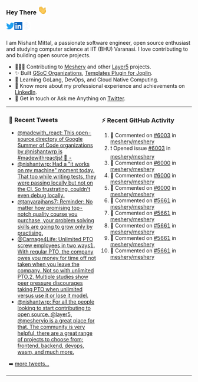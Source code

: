 ### Hey There <img src="./assets/wave.gif" width="25px">
<a href="http://urls.nishantwrp.com/github-to-twitter" target="_blank">
  <img align="left" alt="Nishant's Twitter" width="22px" src="./assets/twitter.svg" />
</a>
<a href="http://urls.nishantwrp.com/github-to-linkedin" target="_blank">
  <img align="left" alt="Nishant's LinkedIn" width="22px" src="./assets/linkedin.svg" />
</a>
<a href="http://urls.nishantwrp.com/github-to-site" target="_blank">
  <img align="left" alt="Nishant's Site" width="22px" src="./assets/globe.svg" />
</a>
<br /><br />

I am Nishant Mittal, a passionate software engineer, open source enthusiast and studying computer science at IIT (BHU) Varanasi. I love contributing to and building open source projects.

- 👨🏽‍💻 Contributing to [Meshery](https://meshery.io/) and other [Layer5](https://layer5.io/) projects.
- ✨ Built [GSoC Organizations](https://www.gsocorganizations.dev/), [Templates Plugin for Joplin](https://github.com/joplin/plugin-templates).
- 🌱 Learning GoLang, DevOps, and Cloud Native Computing.
- 🚀 Know more about my professional experience and achievements on [LinkedIn](http://urls.nishantwrp.com/github-to-linkedin).
- 💬 Get in touch or Ask me Anything on [Twitter](http://urls.nishantwrp.com/github-to-twitter).

<table><tr>
<td valign="top" width="50%">

### 📱 Recent Tweets
<!-- TWITTER:START -->
- [@madewith_react: This open-source directory of Google Summer of Code organizations by @nishantwrp is #madewithreactjs! 🙌 -](https://rss.app/articles/cb4e791f6f6d729c074351566bd3a7c508111d6e123eb6e4d5eb9312ba9462c6e10bea4f2d899a2db0bd6b78da100b9468d661e6c31b72108d3dc16a87)
- [@nishantwrp: Had a &quot;it works on my machine&quot; moment today. That too while writing tests, they were passing locally but not on the CI. So frustrating, couldn&#39;t even debug locally.](https://rss.app/articles/cb4e791f6f6d729c074351566bd3a7c508111d6e1136a1e9c3ec930d979628d4f61eb1492ac7df6df6a6687dd711099b66d368e1ca107d1c83)
- [@tanyarajhans7: Reminder: No matter how promising top-notch quality course you purchase, your problem solving skills are going to grow only by practising.](https://rss.app/articles/cb4e791f6f6d729c074351566bd3a7c508111d6e0b3ebcf8c3f086108d8769d4b550b648389c9b2beca36f78de11099a62d76ce7c51179128c3cc466)
- [@Carnage4Life: Unlimited PTO screw employees in two ways1. With regular PTO, the company owes you money for time off not taken when you leave the company. Not so with unlimited PTO.2. Multiple studies show peer pressure discourages taking PTO when unlimited versus use it or lose it model.](https://rss.app/articles/cb4e791f6f6d729c074351566bd3a7c508111d6e3c3ea0efc3e5824ea98f61c2ad0cb15d2d9d9d77f2a76f7cdc16079b66d76ae5c5147a168f3ac3)
- [@nishantwrp: For all the people looking to start contributing to open source. @layer5, @mesheryio is a great place for that. The community is very helpful, there are a great range of projects to choose from; frontend, backend, devops, wasm, and much more.](https://rss.app/articles/cb4e791f6f6d729c074351566bd3a7c508111d6e1136a1e9c3ec930d979628d4f61eb1492ac7df6df6a26d74de110b9365d56ae9c71b7c138d)
<!-- TWITTER:END -->
➡️ [more tweets...](http://urls.nishantwrp.com/github-to-twitter)

</td>
<td valign="top" width="50%">

### ⚡ Recent GitHub Activity
<!--RECENT_ACTIVITY:start-->
1. 💬 Commented on [#6003](https://github.com/meshery/meshery/issues/6003#issuecomment-1209203031) in [meshery/meshery](https://github.com/meshery/meshery)
2. ❗️ Opened issue [#6003](https://github.com/meshery/meshery/issues/6003) in [meshery/meshery](https://github.com/meshery/meshery)
3. 💬 Commented on [#6000](https://github.com/meshery/meshery/issues/6000#issuecomment-1209191246) in [meshery/meshery](https://github.com/meshery/meshery)
4. 💬 Commented on [#6000](https://github.com/meshery/meshery/issues/6000#issuecomment-1209152563) in [meshery/meshery](https://github.com/meshery/meshery)
5. 💬 Commented on [#6000](https://github.com/meshery/meshery/issues/6000#issuecomment-1208522988) in [meshery/meshery](https://github.com/meshery/meshery)
6. 💬 Commented on [#5661](https://github.com/meshery/meshery/pull/5661#discussion_r940163913) in [meshery/meshery](https://github.com/meshery/meshery)
7. 💬 Commented on [#5661](https://github.com/meshery/meshery/pull/5661#discussion_r940169070) in [meshery/meshery](https://github.com/meshery/meshery)
8. 💬 Commented on [#5661](https://github.com/meshery/meshery/pull/5661#discussion_r940132301) in [meshery/meshery](https://github.com/meshery/meshery)
9. 💬 Commented on [#5661](https://github.com/meshery/meshery/pull/5661#discussion_r940167855) in [meshery/meshery](https://github.com/meshery/meshery)
10. 💬 Commented on [#5661](https://github.com/meshery/meshery/pull/5661#discussion_r940165054) in [meshery/meshery](https://github.com/meshery/meshery)
<!--RECENT_ACTIVITY:end-->

</td>
</tr></table>
